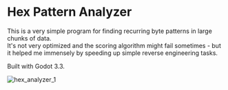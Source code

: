 # Hex Pattern Analyzer

This is a very simple program for finding recurring byte patterns in large chunks of data.<br>
It's not very optimized and the scoring algorithm might fail sometimes - but it helped me immensely by speeding up simple reverse engineering tasks.

Built with Godot 3.3.

![hex_analyzer_1](https://user-images.githubusercontent.com/16541079/121803864-bb2b8a00-cc43-11eb-91e6-d82da62ac99b.gif)
